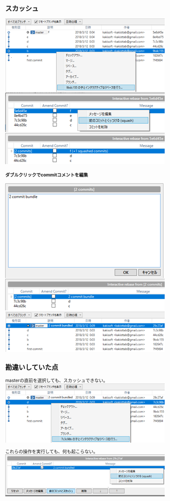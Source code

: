 ## スカッシュ
![alt](assets/squash01.png)
![alt](assets/squash02.png)
![alt](assets/squash03.png)

#### ダブルクリックでcommitコメントを編集
![alt](assets/squash04.png)
![alt](assets/squash05.png)
![alt](assets/squash06.png)

## 勘違いしていた点
masterの直前を選択しても、スカッシュできない。
![alt](assets/squash07.png)

これらの操作を実行しても、何も起こらない。
![alt](assets/squash08.png)

